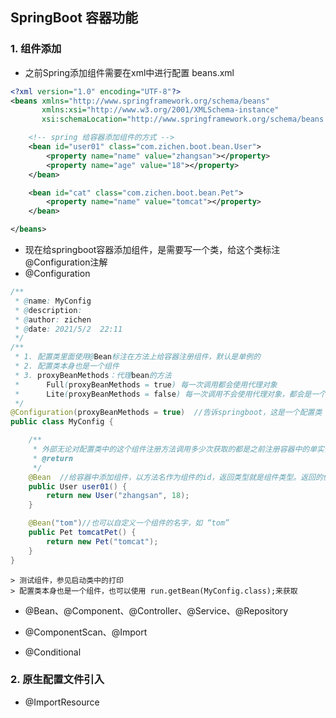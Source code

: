 ## SpringBoot 容器功能
### 1. 组件添加
- 之前Spring添加组件需要在xml中进行配置
beans.xml
```xml
<?xml version="1.0" encoding="UTF-8"?>
<beans xmlns="http://www.springframework.org/schema/beans"
       xmlns:xsi="http://www.w3.org/2001/XMLSchema-instance"
       xsi:schemaLocation="http://www.springframework.org/schema/beans http://www.springframework.org/schema/beans/spring-beans.xsd">

    <!-- spring 给容器添加组件的方式 -->
    <bean id="user01" class="com.zichen.boot.bean.User">
        <property name="name" value="zhangsan"></property>
        <property name="age" value="18"></property>
    </bean>

    <bean id="cat" class="com.zichen.boot.bean.Pet">
        <property name="name" value="tomcat"></property>
    </bean>

</beans>
```
- 现在给springboot容器添加组件，是需要写一个类，给这个类标注@Configuration注解
- @Configuration
```java
/**
 * @name: MyConfig
 * @description:
 * @author: zichen
 * @date: 2021/5/2  22:11
 */
/**
 * 1. 配置类里面使用@Bean标注在方法上给容器注册组件，默认是单例的
 * 2. 配置类本身也是一个组件
 * 3. proxyBeanMethods：代理bean的方法
 *      Full(proxyBeanMethods = true) 每一次调用都会使用代理对象
 *      Lite(proxyBeanMethods = false) 每一次调用不会使用代理对象，都会是一个新的对象
 */
@Configuration(proxyBeanMethods = true)  //告诉springboot，这是一个配置类
public class MyConfig {

    /**
     * 外部无论对配置类中的这个组件注册方法调用多少次获取的都是之前注册容器中的单实例
     * @return
     */
    @Bean  //给容器中添加组件，以方法名作为组件的id，返回类型就是组件类型。返回的值，就是组件在容器中的实例
    public User user01() {
        return new User("zhangsan", 18);
    }

    @Bean("tom")//也可以自定义一个组件的名字，如 “tom”
    public Pet tomcatPet() {
        return new Pet("tomcat");
    }
}
```
    > 测试组件，参见启动类中的打印
    > 配置类本身也是一个组件，也可以使用 run.getBean(MyConfig.class);来获取

- @Bean、@Component、@Controller、@Service、@Repository

- @ComponentScan、@Import

- @Conditional

### 2. 原生配置文件引入
- @ImportResource
